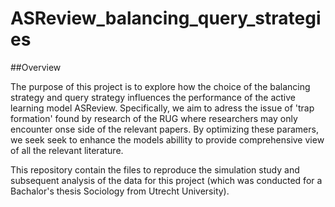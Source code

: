 # ASReview_balancing_query_strategies

##Overview

The purpose of this project is to explore how the choice of the balancing strategy and query strategy influences the performance of the active learning model ASReview. Specifically, we aim to adress the issue of 'trap formation' found by research of the RUG where researchers may only encounter onse side of the relevant papers. By optimizing these paramers, we seek seek to enhance the models abillity to provide comprehensive view of all the relevant literature. 

This repository contain the files to reproduce the simulation study and subsequent analysis of the data for this project (which was conducted for a Bachalor's thesis Sociology from Utrecht University). 

